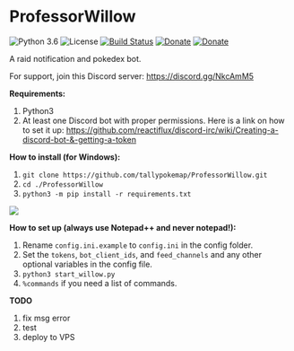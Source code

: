 # ProfessorWillow

![Python 3.6](https://img.shields.io/badge/python-3.6-blue.svg) ![License](https://img.shields.io/github/license/tallypokemap/ProfessorWillow.svg) [![Build Status](https://travis-ci.org/tallypokemap/ProfessorWillow.svg?branch=master)](https://travis-ci.org/tallypokemap/ProfessorWillow) [![Donate](https://img.shields.io/badge/Donate-PayPal-green.svg)](paypal.me/dneal12) [![Donate](https://img.shields.io/badge/Donate-Patreon-green.svg)](patreon.com/dneal12)

A raid notification and pokedex bot.

For support, join this Discord server: https://discord.gg/NkcAmM5

**Requirements:**

1. Python3
2. At least one Discord bot with proper permissions.  Here is a link on how to set it up: https://github.com/reactiflux/discord-irc/wiki/Creating-a-discord-bot-&-getting-a-token

**How to install (for Windows):**

1. `git clone https://github.com/tallypokemap/ProfessorWillow.git`
2. `cd ./ProfessorWillow`
3. `python3 -m pip install -r requirements.txt`

![](http://i.imgur.com/DQEYZ.png)

**How to set up (always use Notepad++ and never notepad!):**

1. Rename `config.ini.example` to `config.ini` in the config folder.
2. Set the `tokens`, `bot_client_ids`, and `feed_channels` and any other optional variables in the config file.
3. `python3 start_willow.py`
4. `%commands` if you need a list of commands.


**TODO**

1. fix msg error
2. test
3. deploy to VPS